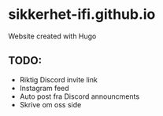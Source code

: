 # sikkerhet-ifi.github.io
Website created with Hugo


## TODO:
- Riktig Discord invite link
- Instagram feed
- Auto post fra Discord announcments
- Skrive om oss side
